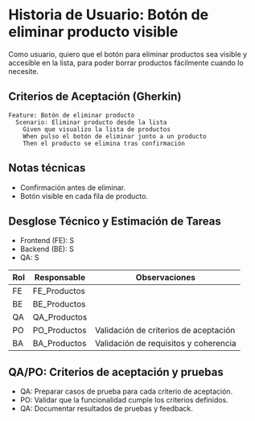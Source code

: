 # Historia de Usuario: Botón de eliminar producto visible

Como usuario,
quiero que el botón para eliminar productos sea visible y accesible en la lista,
para poder borrar productos fácilmente cuando lo necesite.

## Criterios de Aceptación (Gherkin)

```gherkin
Feature: Botón de eliminar producto
  Scenario: Eliminar producto desde la lista
    Given que visualizo la lista de productos
    When pulso el botón de eliminar junto a un producto
    Then el producto se elimina tras confirmación
```

## Notas técnicas
- Confirmación antes de eliminar.
- Botón visible en cada fila de producto.

## Desglose Técnico y Estimación de Tareas

- Frontend (FE): S
- Backend (BE): S
- QA: S

| Rol  | Responsable | Observaciones |
|------|-------------|--------------|
| FE   | FE_Productos   |              |
| BE   | BE_Productos   |              |
| QA   | QA_Productos   |              |
| PO   | PO_Productos   | Validación de criterios de aceptación |
| BA   | BA_Productos   | Validación de requisitos y coherencia |

## QA/PO: Criterios de aceptación y pruebas

- QA: Preparar casos de prueba para cada criterio de aceptación.
- PO: Validar que la funcionalidad cumple los criterios definidos.
- QA: Documentar resultados de pruebas y feedback.
